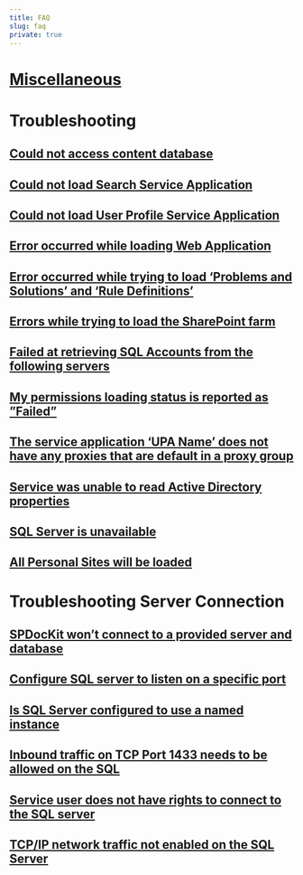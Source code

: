 ```yaml
---
title: FAQ
slug: faq
private: true
---
```


# [Miscellaneous](miscellaneous.md)
# Troubleshooting
## [Could not access content database](could-not-access-content-database-on-server.md)
## [Could not load Search Service Application](could-not-load-search-service-application.md)
## [Could not load User Profile Service Application](could-not-load-user-profile-service.md)
## [Error occurred while loading Web Application](error-occurred-while-loading.md)
## [Error occurred while trying to load ‘Problems and Solutions’ and ‘Rule Definitions’](error-while-loading-problems-solutions-rule-definitions.md)
## [Errors while trying to load the SharePoint farm](errors-while-loading-farm.md)
## [Failed at retrieving SQL Accounts from the following servers](failed-at-retrieving-accounts-from-servers.md)
## [My permissions loading status is reported as ”Failed”](permissions-loading-status.md)
## [The service application ‘UPA Name’ does not have any proxies that are default in a proxy group](service-app-does-not-have-proxies.md)
## [Service was unable to read Active Directory properties](service-was-unable-to-read-active-directory-properties.md)
## [SQL Server is unavailable](sql-server-unavailable.md)
## [All Personal Sites will be loaded](warning-personal-sites-loaded.md)
# Troubleshooting Server Connection
## [SPDocKit won’t connect to a provided server and database](configuration-wizard-connect-to-server-and-database.md)
## [Configure SQL server to listen on a specific port](configure-server-to-specific-port.md)
##  [Is SQL Server configured to use a named instance](configure-server-to-use-named-instance.md)
## [Inbound traffic on TCP Port 1433 needs to be allowed on the SQL](inbound-traffic.md)
## [Service user does not have rights to connect to the SQL server](service-user-doesnt-have-rights-to-connect-to-server.md)
## [TCP/IP network traffic not enabled on the SQL Server](tcp-ip-network-traffic-not-enabled-on-server.md)
